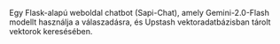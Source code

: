 Egy Flask-alapú weboldal chatbot (Sapi-Chat), amely Gemini-2.0-Flash modellt használja a válaszadásra, és Upstash vektoradatbázisban tárolt vektorok keresésében.